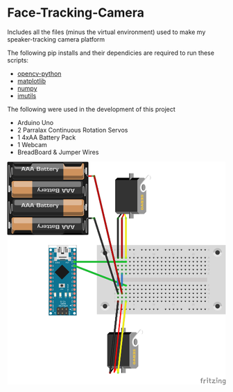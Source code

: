 # Face-Tracking-Camera
Includes all the files (minus the virtual environment) used to make my speaker-tracking camera platform

The following pip installs and their dependicies are required to run these scripts:

* [opencv-python](https://pypi.org/project/opencv-python/)
* [matplotlib](https://pypi.org/project/matplotlib/)
* [numpy](https://pypi.org/project/numpy/)
* [imutils](https://pypi.org/project/imutils/)

The following were used in the development of this project

* Arduino Uno
* 2 Parralax Continuous Rotation Servos
* 1 4xAA Battery Pack
* 1 Webcam
* BreadBoard & Jumper Wires

![Wireing diagram](Face_follow_bb.png)
